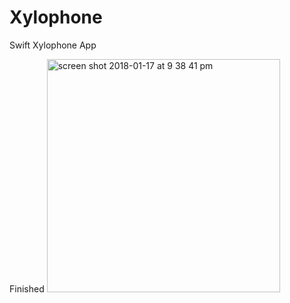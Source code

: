 # Xylophone
Swift Xylophone App


Finished
<img width="373" alt="screen shot 2018-01-17 at 9 38 41 pm" src="https://user-images.githubusercontent.com/32985344/35078245-518ff40c-fbcf-11e7-97f5-5fccf97d0def.png">
